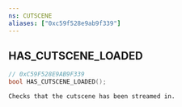 ```yaml
---
ns: CUTSCENE
aliases: ["0xc59f528e9ab9f339"]
---
```

## HAS_CUTSCENE_LOADED

```c
// 0xC59F528E9AB9F339
bool HAS_CUTSCENE_LOADED();
```

```
Checks that the cutscene has been streamed in.
```
